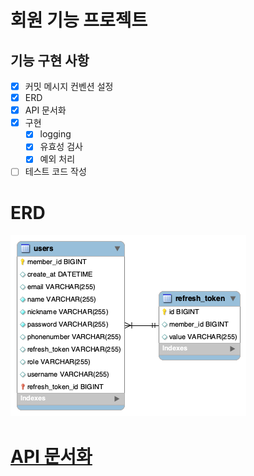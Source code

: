# 회원 기능 프로젝트

## 기능 구현 사항

- [x] 커밋 메시지 컨벤션 설정
- [x] ERD
- [x] API 문서화
- [x] 구현
    - [x] logging
    - [x] 유효성 검사
    - [x] 예외 처리
- [ ] 테스트 코드 작성

# ERD 

![](src/main/resources/static/schema.png)

# [API 문서화](https://documenter.getpostman.com/view/28697445/2sA3BuV8nd)